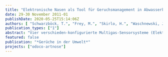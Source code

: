 ```yaml
---
title: "Elektronische Nasen als Tool für Geruchsmanagement in Abwasserkanalisationen – Test und Bewertung von vier Multigas-Sensorsystemen"
date: 29-30 November 2011-01
publishDate: 2020-05-25T15:14:06Z
authors: [ "Schwarzböck, T.", "Frey, M.", "Skirlo, H.", "Waschnewski, J.", "rouault" ]
publication_types: ["1"]
abstract: "Vier verschieden-konfigurierte Multigas-Sensorsysteme (Elektronische Nasen) sind Gegenstand von Versuchen an einer Kanalforschungsanlage der Berliner Wasserbetriebe. Die Systeme werden 6 Monate verschiedenen realitätsnahen Prozessbedingungen ausgesetzt, um im Anschluss eine Aussage zur Einsetzbarkeit der Systeme auf derzeitigem Stand der Technik im Geruchsmanagement von Abwasserkanalisationen machen zu können. Momentan ist kein Standard zum Test und zur Bewertung von solchen technischen Messsystemen unter Praxisbedingungen verfügbar. Daher wurde eine Methode entwickelt, die eine anwendungs- und innovationsorientierte Bewertung zulässt. Bewertungskriterien werden aufgestellt, orientiert an Verfahrenskenngrößen laut DIN EN ISO 9169 [3]. Die Kriterien werden an das Messkonzept der Elektronischen Nasen, sowie an die Versuchsbedingungen angepasst und erweitert. Das Versuchsprogramm ist so konzipiert, dass verschiedene Zielanwendungsfälle (wie z. B. die Planung einer Dosierstrategie mit geruchsreduzierenden Additiven) abgedeckt sind. Das Vorhaben wird zusammen mit den Berliner Wasserbetrieben und Veolia Wasser sowie in Kooperation mit evado-engineering durchgeführt."
featured: false
publication: "*Gerüche in der Umwelt*"
projects: ["odoco-artnose"]
---
```


